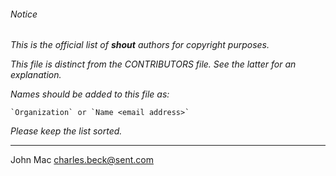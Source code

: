 ###### Notice

*This is the official list of **shout** authors for copyright purposes.*

*This file is distinct from the CONTRIBUTORS file. See the latter for an
explanation.*

*Names should be added to this file as:*

	`Organization` or `Name <email address>`

*Please keep the list sorted.*

* * *

John Mac <charles.beck@sent.com>

